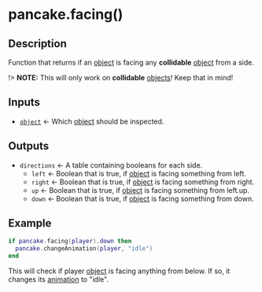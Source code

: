 # pancake.facing()

## Description

Function that returns if an [object](http://mightypancake.games/#/documentation/topics/objects) is facing any **collidable** [object](http://mightypancake.games/#/documentation/topics/objects) from a side.

!> **NOTE:** This will only work on **collidable** [objects](http://mightypancake.games/#/documentation/topics/objects)! Keep that in mind!

## Inputs

* [`object`](http://mightypancake.games/#/documentation/topics/objects) <- Which [object](http://mightypancake.games/#/documentation/topics/objects) should be inspected.

## Outputs

* `directions` <- A table containing booleans for each side.
  - `left` <- Boolean that is true, if [object](http://mightypancake.games/#/documentation/topics/objects) is facing something from left.
  - `right` <- Boolean that is true, if [object](http://mightypancake.games/#/documentation/topics/objects) is facing something from right.
  - `up` <- Boolean that is true, if [object](http://mightypancake.games/#/documentation/topics/objects) is facing something from left.up.
  - `down` <- Boolean that is true, if [object](http://mightypancake.games/#/documentation/topics/objects) is facing something from down.

## Example

```lua
if pancake.facing(player).down then
  pancake.changeAnimation(player, "idle")
end
```

This will check if player [object](http://mightypancake.games/#/documentation/topics/objects) is facing anything from below. If so, it changes its [animation](http://mightypancake.games/#/documentation/topics/animations) to "idle".

